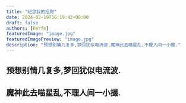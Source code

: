 ```yaml
---
title: "纪念我的招财"
date: 2024-02-19T16:19:42+08:00
draft: false
authors: [Perfe]
featuredImage: "image.jpg"
featuredImagePreview: "image.jpg"
description: "预想别情几复多,梦回犹似电流波.魔神此去喵星乱,不理人间一小撮."
---
```

<!--more-->

## 预想别情几复多,梦回犹似电流波.

## 魔神此去喵星乱,不理人间一小撮.